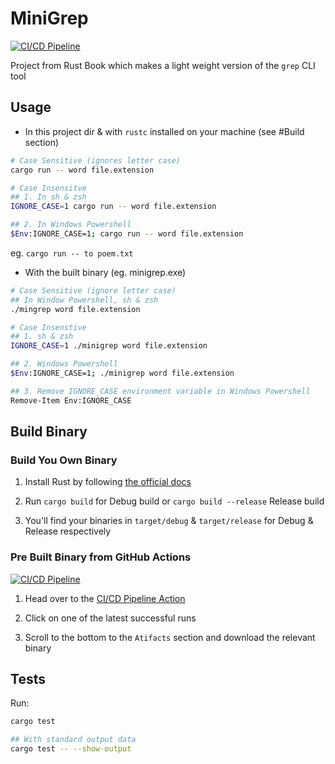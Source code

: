 # MiniGrep

[![CI/CD Pipeline](https://github.com/racka98/minigrep-rust/actions/workflows/ci-cd-pipeline.yml/badge.svg?branch=master)](https://github.com/racka98/minigrep-rust/actions/workflows/ci-cd-pipeline.yml)

Project from Rust Book which makes a light weight version of the `grep` CLI tool

## Usage

- In this project dir & with `rustc` installed on your machine (see #Build section)

```sh
# Case Sensitive (ignores letter case)
cargo run -- word file.extension

# Case Insensitve
## 1. In sh & zsh
IGNORE_CASE=1 cargo run -- word file.extension

## 2. In Windows Powershell
$Env:IGNORE_CASE=1; cargo run -- word file.extension
```

eg. `cargo run -- to poem.txt`

- With the built binary (eg. minigrep.exe)

```sh
# Case Sensitive (ignore letter case)
## In Window Powershell, sh & zsh
./mingrep word file.extension

# Case Insenstive
## 1. sh & zsh
IGNORE_CASE=1 ./minigrep word file.extension

## 2. Windows Powershell
$Env:IGNORE_CASE=1; ./minigrep word file.extension

## 3. Remove IGNORE_CASE environment variable in Windows Powershell
Remove-Item Env:IGNORE_CASE
```

## Build Binary

### Build You Own Binary

1. Install Rust by following [the official docs](https://www.rust-lang.org/tools/install)

2. Run `cargo build` for Debug build or `cargo build --release` Release build

3. You'll find your binaries in `target/debug` & `target/release` for Debug & Release respectively

### Pre Built Binary from GitHub Actions

[![CI/CD Pipeline](https://github.com/racka98/minigrep-rust/actions/workflows/ci-cd-pipeline.yml/badge.svg?branch=master)](https://github.com/racka98/minigrep-rust/actions/workflows/ci-cd-pipeline.yml)

1. Head over to the [CI/CD Pipeline Action](https://github.com/racka98/minigrep-rust/actions/workflows/ci-cd-pipeline.yml)

2. Click on one of the latest successful runs

3. Scroll to the bottom to the `Atifacts` section and download the relevant binary

## Tests

Run:

```sh
cargo test

## With standard output data
cargo test -- --show-output
```
